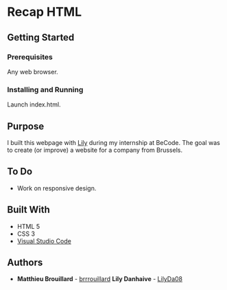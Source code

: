 # Recap HTML
## Getting Started

### Prerequisites
Any web browser.

### Installing and Running
Launch index.html.

## Purpose
I built this webpage with [Lily](https://github.com/LilyDa08) during my internship at BeCode. The goal was to create (or improve) a website for a company from Brussels.

## To Do
- Work on responsive design.

## Built With

* HTML 5
* CSS 3
* [Visual Studio Code](https://code.visualstudio.com/) 

## Authors

* **Matthieu Brouillard** - [brrrouillard](https://twitter.com/brrrouillard)
**Lily Danhaive** - [LilyDa08](https://github.com/LilyDa08)
